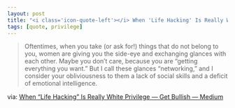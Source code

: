 ```yaml
---
layout: post
title: "<i class='icon-quote-left'></i> When 'Life Hacking' Is Really White Privilege"
tags: [quote, privilege]
---
```


>Oftentimes, when you take (or ask for!) things that do not belong to you, women are giving you the side-eye and exchanging glances with each other. Maybe you don’t care, because you are “getting everything you want.” But I call these glances “networking,” and I consider your obliviousness to them a lack of social skills and a deficit of emotional intelligence.

via: [When “Life Hacking” Is Really White Privilege — Get Bullish — Medium](https://medium.com/get-bullish/a5e5f4e9132f)
